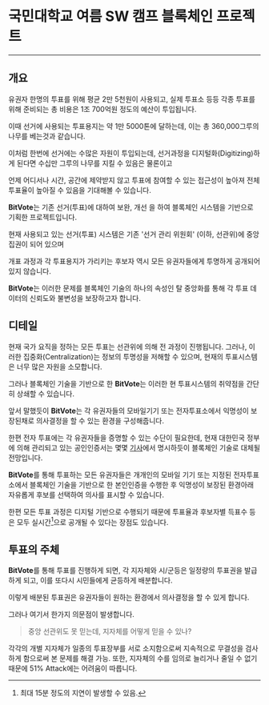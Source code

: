 국민대학교 여름 SW 캠프 블록체인 프로젝트
======================================
----------
개요
--
유권자 한명의 투표를 위해 평균 2만 5천원이 사용되고, 실제 투표소 등등 각종 투표를 위해 준비되는 총 비용은 1조 700억원 정도의 예산이 투입됩니다. 

이때 선거에 사용되는 투표용지는 약 1만 5000톤에 달하는데, 이는 총 360,000그루의 나무를 베는것과 같습니다.

이처럼 한번에 선거에는 수많은 자원이 투입되는데, 선거과정을 디지털화(Digitizing)하게 된다면 수십만 그루의 나무를 지킬 수 있음은 물론이고 

언제 어디서나 시간, 공간에 제약받지 않고 투표에 참여할 수 있는 접근성이 높아져 전체 투표율이 높아질 수 있음을 기대해볼 수 있습니다.

**BitVote**는 기존 선거(투표)에 대하여 보완, 개선 을 하여 블록체인 시스템을 기반으로
기획한 프로젝트입니다.

현재 사용되고 있는 선거(투표) 시스템은 기존 '선거 관리 위원회' (이하, 선관위)에 중앙집권이 되어 있으며 

개표 과정과 각 투표용지가 가리키는 후보자 역시 모든 유권자들에게 투명하게 공개되어 있지 않습니다.

**BitVote**는 이러한 문제를 블록체인 기술의 하나의 속성인 탈 중앙화를 통해
각 투표 데이터의 신뢰도와 불변성을 보장하고자 합니다.

디테일
--
현재 국가 요직을 정하는 모든 투표는 선관위에 의해 전 과정이 진행됩니다. 그러나, 이러한 집중화(Centralization)는 정보의 투명성을 저해할 수 있으며, 현재의 투표시스템은 너무 많은 자원을 소모합니다.

그러나 블록체인 기술을 기반으로 한 **BitVote**는 이러한 현 투표시스템의 취약점을 간단히 상쇄할 수 있습니다.

앞서 말했듯이 **BitVote**는 각 유권자들의 모바일기기 또는 전자투표소에서 익명성이 보장된채로 의사결정을 할 수 있는 환경을 구성해줍니다.

한편 전자 투표에는 각 유권자들을 증명할 수 있는 수단이 필요한데, 현재 대한민국 정부에 의해 관리되고 있는 공인인증서는 몇몇 [기사](https://tokenpost.kr/article-2760)에서 명시하듯이 블록체인 기술로 대체될 전망입니다.

**BitVote**를 통해 투표하는 모든 유권자들은 개개인의 모바일 기기 또는 지정된 전자투표소에서 블록체인 기술을 기반으로 한 본인인증을 수행한 후 익명성이 보장된 환경아래 자유롭게 후보를 선택하여 의사를 표시할 수 있습니다.

한편 모든 투표 과정은 디지털 기반으로 수행되기 때문에 투표율과 후보자별 득표수 등은 모두 실시간[^id]으로 공개될 수 있다는 장점도 있습니다.

[^id]: 최대 15분 정도의 지연이 발생할 수 있음.

투표의 주체
--
**BitVote**를 통해 투표를 진행하게 되면, 각 지자체와 시/군등은 일정량의 투표권을 발급하게 되고, 이를 또다시 시민들에게 균등하게 배분합니다.

이렇게 배분된 투표권은 유권자들이 원하는 환경에서 의사결정을 할 수 있게 합니다.

그러나 여기서 한가지 의문점이 발생합니다.

> 중앙 선관위도 못 믿는데, 지자체를 어떻게 믿을 수 있나?

각각의 개별 지자체가 일종의 투표장부를 서로 소지함으로써 지속적으로 무결성을 검사하게 함으로써 본 문제를 해결 가능.
또한, 지자체의 수를 임의로 늘리거나 줄일 수 없기 때문에 51% Attack에는 어려움이 따릅니다.